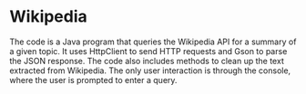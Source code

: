 # Wikipedia

The code is a Java program that queries the Wikipedia API for a summary of a given topic. It uses HttpClient to send HTTP requests and Gson to parse the JSON response. The code also includes methods to clean up the text extracted from Wikipedia. The only user interaction is through the console, where the user is prompted to enter a query.
